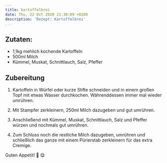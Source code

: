 ```yaml
---
title: kartoffelbrei
date: Thu, 22 Oct 2020 21:30:09 +0200
description: 'Rezept: Kartoffelbrei'
...
```


## Zutaten:

- 1,1kg mehlich kochende Kartoffeln
- 500ml Milch
- Kümmel, Muskat, Schnittlauch, Salz, Pfeffer

## Zubereitung

1. Kartoffeln in Würfel oder kurze Stifte schneiden und in einem großen Topf mit etwas Wasser durchkochen.
Währenddessen immer mal wieder umrühren.

2. Mit Stampfer zerkleinern, 250ml Milch dazugeben und gut umrühren.

3. Anschließend mit Kümmel, Muskat, Schnittlauch, Salz und Pfeffer würzen und nochmals gut umrühren.

4. Zum Schluss noch die restliche Milch dazugeben, umrühren und schließlich das ganze mit einem Pürierstab zerkleinern für das extra Cremige.

<!-- eol -->

Guten Appetit! :potato: :yum: 
